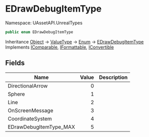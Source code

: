 # EDrawDebugItemType

Namespace: UAssetAPI.UnrealTypes

```csharp
public enum EDrawDebugItemType
```

Inheritance [Object](https://docs.microsoft.com/en-us/dotnet/api/system.object) → [ValueType](https://docs.microsoft.com/en-us/dotnet/api/system.valuetype) → [Enum](https://docs.microsoft.com/en-us/dotnet/api/system.enum) → [EDrawDebugItemType](./uassetapi.unrealtypes.edrawdebugitemtype.md)<br>
Implements [IComparable](https://docs.microsoft.com/en-us/dotnet/api/system.icomparable), [IFormattable](https://docs.microsoft.com/en-us/dotnet/api/system.iformattable), [IConvertible](https://docs.microsoft.com/en-us/dotnet/api/system.iconvertible)

## Fields

| Name | Value | Description |
| --- | --: | --- |
| DirectionalArrow | 0 |  |
| Sphere | 1 |  |
| Line | 2 |  |
| OnScreenMessage | 3 |  |
| CoordinateSystem | 4 |  |
| EDrawDebugItemType_MAX | 5 |  |
